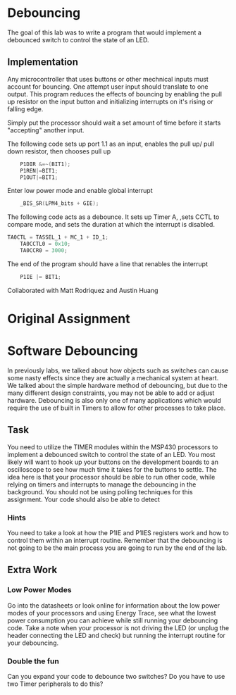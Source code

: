 # Debouncing

The goal of this lab was to write a program that would implement a debounced switch to control the state of an LED.
## Implementation

Any microcontroller that uses buttons or other mechnical inputs must account for bouncing. One attempt user input should translate to one output. This program reduces the effects of bouncing by enabling the pull up resistor on the input button and initializing interrupts on it's rising or falling edge. 

Simply put the processor should wait a set amount of time before it starts "accepting" another input. 


The following code sets up port 1.1 as an input, enables the pull up/ pull down resistor, then chooses pull up
```c
	P1DIR &=~(BIT1); 
	P1REN|=BIT1;
	P1OUT|=BIT1; 

```

Enter low power mode and enable global interrupt
```c
	_BIS_SR(LPM4_bits + GIE); 

```
The following code acts as a debounce. It sets up Timer A, ,sets CCTL to compare mode, and sets the duration at which the interrupt is disabled. 
```c
TA0CTL = TASSEL_1 + MC_1 + ID_1; 
    TA0CCTL0 = 0x10; 
    TA0CCR0 = 3000;
```

The end of the program should have a line that renables the interrupt
```c
	P1IE |= BIT1;
```

Collaborated with Matt Rodriquez and Austin Huang


# Original Assignment
# Software Debouncing
In previously labs, we talked about how objects such as switches can cause some nasty effects since they are actually a mechanical system at heart. We talked about the simple hardware method of debouncing, but due to the many different design constraints, you may not be able to add or adjust hardware. Debouncing is also only one of many applications which would require the use of built in Timers to allow for other processes to take place.

## Task
You need to utilize the TIMER modules within the MSP430 processors to implement a debounced switch to control the state of an LED. You most likely will want to hook up your buttons on the development boards to an oscilloscope to see how much time it takes for the buttons to settle. The idea here is that your processor should be able to run other code, while relying on timers and interrupts to manage the debouncing in the background. You should not be using polling techniques for this assignment. Your code should also be able to detect 

### Hints
You need to take a look at how the P1IE and P1IES registers work and how to control them within an interrupt routine. Remember that the debouncing is not going to be the main process you are going to run by the end of the lab.

## Extra Work
### Low Power Modes
Go into the datasheets or look online for information about the low power modes of your processors and using Energy Trace, see what the lowest power consumption you can achieve while still running your debouncing code. Take a note when your processor is not driving the LED (or unplug the header connecting the LED and check) but running the interrupt routine for your debouncing.

### Double the fun
Can you expand your code to debounce two switches? Do you have to use two Timer peripherals to do this?
